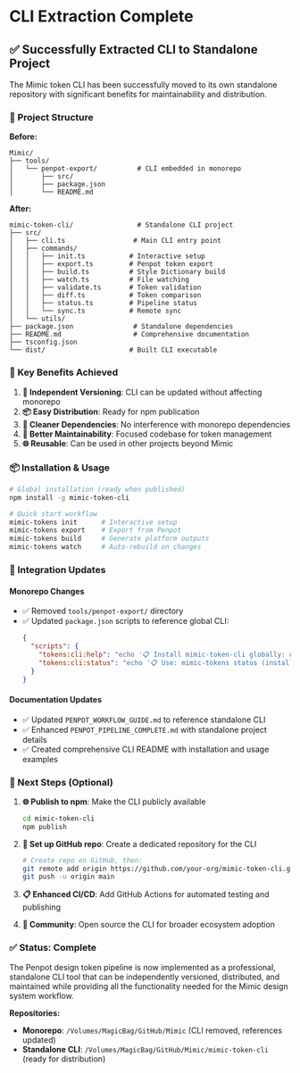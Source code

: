 # CLI Extraction Complete

## ✅ Successfully Extracted CLI to Standalone Project

The Mimic token CLI has been successfully moved to its own standalone repository with significant benefits for maintainability and distribution.

### 📂 Project Structure

**Before:**
```
Mimic/
├── tools/
│   └── penpot-export/          # CLI embedded in monorepo
│       ├── src/
│       ├── package.json
│       └── README.md
```

**After:**
```
mimic-token-cli/                # Standalone CLI project
├── src/
│   ├── cli.ts                 # Main CLI entry point
│   ├── commands/
│   │   ├── init.ts           # Interactive setup
│   │   ├── export.ts         # Penpot token export
│   │   ├── build.ts          # Style Dictionary build
│   │   ├── watch.ts          # File watching
│   │   ├── validate.ts       # Token validation
│   │   ├── diff.ts           # Token comparison
│   │   ├── status.ts         # Pipeline status
│   │   └── sync.ts           # Remote sync
│   └── utils/
├── package.json               # Standalone dependencies
├── README.md                  # Comprehensive documentation
├── tsconfig.json
└── dist/                     # Built CLI executable
```

### 🎯 Key Benefits Achieved

1. **🔄 Independent Versioning**: CLI can be updated without affecting monorepo
2. **📦 Easy Distribution**: Ready for npm publication
3. **🔧 Cleaner Dependencies**: No interference with monorepo dependencies
4. **🚀 Better Maintainability**: Focused codebase for token management
5. **🌐 Reusable**: Can be used in other projects beyond Mimic

### 📦 Installation & Usage

```bash
# Global installation (ready when published)
npm install -g mimic-token-cli

# Quick start workflow
mimic-tokens init      # Interactive setup
mimic-tokens export    # Export from Penpot
mimic-tokens build     # Generate platform outputs
mimic-tokens watch     # Auto-rebuild on changes
```

### 🔗 Integration Updates

#### Monorepo Changes
- ✅ Removed `tools/penpot-export/` directory
- ✅ Updated `package.json` scripts to reference global CLI:
  ```json
  {
    "scripts": {
      "tokens:cli:help": "echo '📋 Install mimic-token-cli globally: npm install -g mimic-token-cli'",
      "tokens:cli:status": "echo '📋 Use: mimic-tokens status (install globally: npm install -g mimic-token-cli)'"
    }
  }
  ```

#### Documentation Updates
- ✅ Updated `PENPOT_WORKFLOW_GUIDE.md` to reference standalone CLI
- ✅ Enhanced `PENPOT_PIPELINE_COMPLETE.md` with standalone project details
- ✅ Created comprehensive CLI README with installation and usage examples

### 🎉 Next Steps (Optional)

1. **🌐 Publish to npm**: Make the CLI publicly available
   ```bash
   cd mimic-token-cli
   npm publish
   ```

2. **🔗 Set up GitHub repo**: Create a dedicated repository for the CLI
   ```bash
   # Create repo on GitHub, then:
   git remote add origin https://github.com/your-org/mimic-token-cli.git
   git push -u origin main
   ```

3. **📋 Enhanced CI/CD**: Add GitHub Actions for automated testing and publishing

4. **🌟 Community**: Open source the CLI for broader ecosystem adoption

### ✅ Status: Complete

The Penpot design token pipeline is now implemented as a professional, standalone CLI tool that can be independently versioned, distributed, and maintained while providing all the functionality needed for the Mimic design system workflow.

**Repositories:**
- **Monorepo**: `/Volumes/MagicBag/GitHub/Mimic` (CLI removed, references updated)
- **Standalone CLI**: `/Volumes/MagicBag/GitHub/Mimic/mimic-token-cli` (ready for distribution)

